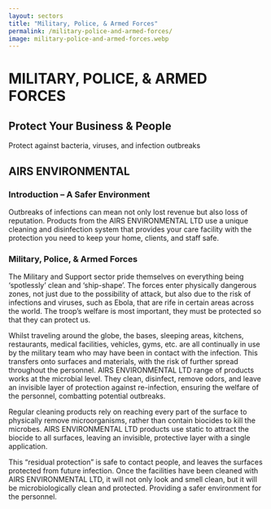 ```yaml
---
layout: sectors
title: "Military, Police, & Armed Forces"
permalink: /military-police-and-armed-forces/
image: military-police-and-armed-forces.webp
---
```


# MILITARY, POLICE, & ARMED FORCES
## Protect Your Business & People
Protect against bacteria, viruses, and infection outbreaks

## AIRS ENVIRONMENTAL

### Introduction – A Safer Environment
Outbreaks of infections can mean not only lost revenue but also loss of reputation. Products from the AIRS ENVIRONMENTAL LTD use a unique cleaning and disinfection system that provides your care facility with the protection you need to keep your home, clients, and staff safe.

### Military, Police, & Armed Forces
The Military and Support sector pride themselves on everything being ‘spotlessly’ clean and ‘ship-shape’. The forces enter physically dangerous zones, not just due to the possibility of attack, but also due to the risk of infections and viruses, such as Ebola, that are rife in certain areas across the world. The troop’s welfare is most important, they must be protected so that they can protect us.

Whilst traveling around the globe, the bases, sleeping areas, kitchens, restaurants, medical facilities, vehicles, gyms, etc. are all continually in use by the military team who may have been in contact with the infection. This transfers onto surfaces and materials, with the risk of further spread throughout the personnel. AIRS ENVIRONMENTAL LTD  range of products works at the microbial level. They clean, disinfect, remove odors, and leave an invisible layer of protection against re-infection, ensuring the welfare of the personnel, combatting potential outbreaks.

Regular cleaning products rely on reaching every part of the surface to physically remove microorganisms, rather than contain biocides to kill the microbes. AIRS ENVIRONMENTAL LTD products use static to attract the biocide to all surfaces, leaving an invisible, protective layer with a single application.

This “residual protection” is safe to contact people, and leaves the surfaces protected from future infection. Once the facilities have been cleaned with AIRS ENVIRONMENTAL LTD, it will not only look and smell clean, but it will be microbiologically clean and protected. Providing a safer environment for the personnel.